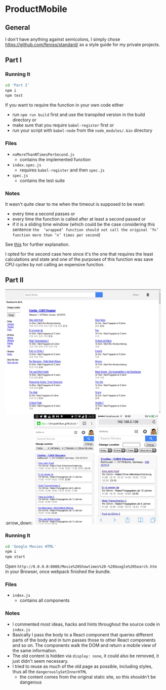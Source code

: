 # ProductMobile

## General
I don't have anything against semicolons,
I simply chose https://github.com/feross/standard/ as a style guide for my
private projects.

## Part I

### Running It
```bash
cd 'Part I'
npm i
npm test
```
If you want to require the function in your own code either
* run `npm run build` first and use the transpiled version in the build directory or
* make sure that you require `babel-register` first or
* run your script with `babel-node` from the `node_modules/.bin` directory

### Files
* `noMoreThanNTimesPerSecond.js`
  * contains the implemented function
* `index.spec.js`
  * requires `babel-register` and then `spec.js`
* `spec.js`
  * contains the test suite

### Notes
It wasn't quite clear to me when the timeout is supposed to be reset:
* every time a second passes or
* every time the function is called after at least a second passed or
* if it is a sliding time window (which could be the case considering this sentence `the  ‘wrapped’ function should not call the original ‘fn’ function more than ‘n’ times per second`)

See [this](https://gist.github.com/despairblue/2163ece48ee265968a08) for further explanation.

I opted for the second case here since it's the one that requires the least calculations and state and one of the purposes of this function was save CPU cycles by not calling an expensive function.

## Part II

<img src='https://github.com/despairblue/ProductiveMobile/blob/master/screenshot.png' height='400'>  
:arrow_down:  
<img src='https://github.com/despairblue/ProductiveMobile/blob/master/screenshot2.png' width='200'>
<img src='https://github.com/despairblue/ProductiveMobile/blob/master/screenshot3.png' width='200'>

### Running It
```bash
cd 'Google Movies HTML'
npm i
npm start
```
Open `http://0.0.0.0:8080/Movie%20Showtimes%20-%20Google%20Search.htm` in your Browser, once webpack finished the bundle.

### Files
* `index.js`
  * contains all components

### Notes
* I commented most ideas, hacks and hints throughout the source code in `index.js`
* Basically I pass the body to a React component that queries different parts of the body and in turn passes those to other React components and so on. The components walk the DOM and return a mobile view of the same information.
* The old content is hidden via `display: none`, it could also be removed, it just didn't seem necessary.
* I tried to reuse as much of the old page as possible, including styles, thus all the `dangerouslySetInnerHTML`
  * the content comes from the original static site, so this shouldn't be dangerous
